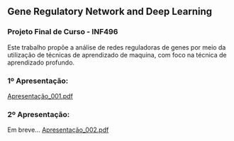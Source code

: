 ## Gene Regulatory Network and Deep Learning
### Projeto Final de Curso - INF496

Este trabalho propõe a análise de redes reguladoras de genes por meio da utilização de técnicas de aprendizado de maquina, com foco na técnica de aprendizado profundo.

### 1º Apresentação:

[Apresentação_001.pdf](https://github.com/Necropsy/GRNDL/blob/master/Presentations/presentation_01.pdf)

### 2º Apresentação:

Em breve...
[Apresentação_002.pdf](https://help.github.com/categories/github-pages-basics/)
